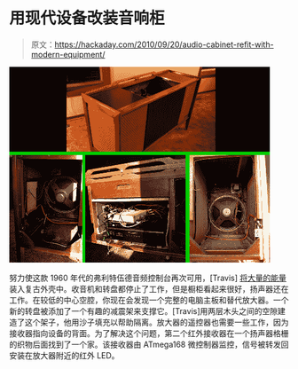 # 用现代设备改装音响柜

> 原文：<https://hackaday.com/2010/09/20/audio-cabinet-refit-with-modern-equipment/>

![](img/6a22718cb04bc3cfe2c8171e96a1dc5e.png "audio-console-retrofit")

努力使这款 1960 年代的弗利特伍德音频控制台再次可用，[Travis] [将大量的能量](http://blog.nutaksas.com/2010/09/console-record-player-retrofit.html)装入复古外壳中。收音机和转盘都停止了工作，但是橱柜看起来很好，扬声器还在工作。在较低的中心空腔，你现在会发现一个完整的电脑主板和替代放大器。一个新的转盘被添加了一个有趣的减震架来支撑它。[Travis]用两层木头之间的空隙建造了这个架子，他用沙子填充以帮助隔离。放大器的遥控器也需要一些工作，因为接收器指向设备的背面。为了解决这个问题，第二个红外接收器在一个扬声器格栅的织物后面找到了一个家。该接收器由 ATmega168 微控制器监控，信号被转发回安装在放大器附近的红外 LED。